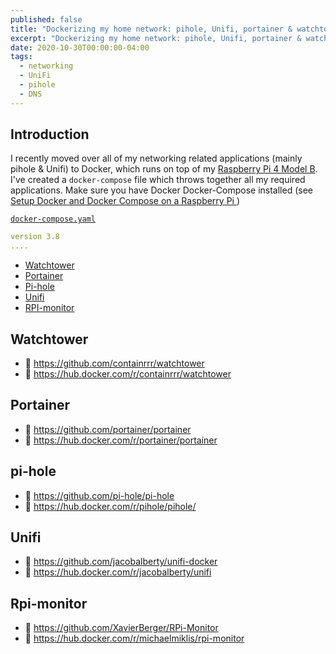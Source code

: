 ```yaml
---
published: false
title: "Dockerizing my home network: pihole, Unifi, portainer & watchtower"
excerpt: "Dockerizing my home network: pihole, Unifi, portainer & watchtower"
date: 2020-10-30T00:00:00-04:00
tags:
  - networking
  - UniFi
  - pihole
  - DNS
---
```


## Introduction

I recently moved over all of my networking related applications (mainly pihole & Unifi) to Docker, which runs on top of my [Raspberry Pi 4 Model B](https://www.raspberrypi.org/products/raspberry-pi-4-model-b/). I've created a `docker-compose` file which throws together all my required applications. Make sure you have Docker Docker-Compose installed (see [Setup Docker and Docker Compose on a Raspberry Pi
](https://sanderh.dev/setup-Docker-and-Docker-Compose-on-Raspberry-Pi/))

[`docker-compose.yaml`](github.com)

```yaml
version 3.8
....
```

- [Watchtower](#watchtower)
- [Portainer](#portainer)
- [Pi-hole](#pi-hole)
- [Unifi](#unifi)
- [RPI-monitor](#rpi-monitor)

## Watchtower

- 📝 https://github.com/containrrr/watchtower
- 🐋 https://hub.docker.com/r/containrrr/watchtower

## Portainer

- 📝 https://github.com/portainer/portainer
- 🐋 https://hub.docker.com/r/portainer/portainer

## pi-hole

- 📝 https://github.com/pi-hole/pi-hole
- 🐋 https://hub.docker.com/r/pihole/pihole/

## Unifi

- 📝 https://github.com/jacobalberty/unifi-docker
- 🐋 https://hub.docker.com/r/jacobalberty/unifi

## Rpi-monitor

- 📝 https://github.com/XavierBerger/RPi-Monitor
- 🐋 https://hub.docker.com/r/michaelmiklis/rpi-monitor
